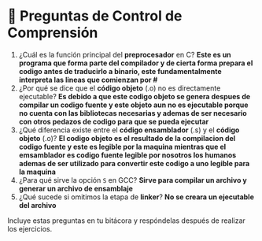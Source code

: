# 🤔 Preguntas de Control de Comprensión

1. ¿Cuál es la función principal del **preprocesador** en C?
__Este es un programa que forma parte del compilador y de cierta forma prepara el codigo antes de traducirlo a binario, este fundamentalmente interpreta las lineas que comienzan por #__
2. ¿Por qué se dice que el **código objeto** (.o) no es directamente ejecutable?
__Es debido a que este codigo objeto se genera despues de compilar un codigo fuente y este objeto aun no es ejecutable porque no cuenta con las bibliotecas necesarias y ademas de ser necesario con otros pedazos de codigo para que se pueda ejecutar__
3. ¿Qué diferencia existe entre el **código ensamblador** (.s) y el **código objeto** (.o)?
__El codigo objeto es el resultado de la compilacion del codigo fuente y este es legible por la maquina mientras que el emsamblador es codigo fuente legible por nosotros los humanos ademas de ser utilizado para convertir este codigo a uno legible para la maquina__
4. ¿Para qué sirve la opción `S` en GCC?
__Sirve para compilar un archivo y generar un archivo de ensamblaje__
5. ¿Qué sucede si omitimos la etapa de **linker**?
__No se creara un ejecutable del archivo__

Incluye estas preguntas en tu bitácora y respóndelas después de realizar los ejercicios.